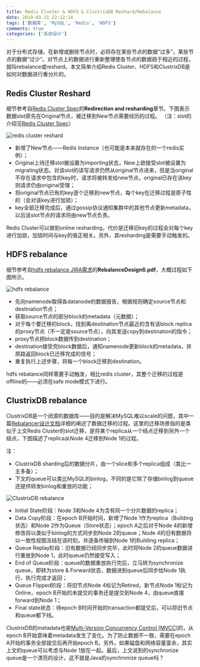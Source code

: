 ```yaml
---
title: Redis Cluster & HDFS & ClustrixDB Reshard/Rebalance
date: 2019-03-31 22:12:14
tags: ['数据库', 'MySQL', 'Redis', 'HDFS']
comments: true
categories: ['系统设计']
---
```


对于分布式存储，在新增或删除节点时，必将存在某些节点的数据“过多”，某些节点的数据“过少”。对节点上的数据进行重新整理使各节点的数据趋于相近的过程，就叫rebalance或reshard。本文简单介绍Redis Cluster、HDFS和ClustrixDB是如何对数据进行重分片的。

<!--more-->

## Redis Cluster Reshard

细节参考自[Redis Cluster Spec](https://redis.io/topics/cluster-spec)的**Redirection and resharding**章节。下图表示数据slot原先在Original节点，被迁移到New节点需要经历的过程。
（注：slot的介绍见[Redis Cluster Spec](https://redis.io/topics/cluster-spec)）

![redis cluster reshard](https://user-images.githubusercontent.com/4915189/71431424-c23ba100-270c-11ea-91b1-1cafb8aeaef5.png)

- 新增了New节点——Redis Instance（也可能是本来就存在的一个redis实例）；
- Original上待迁移slot被设置为importing状态，New上欲接受slot被设置为migrating状态。对该slot的读写请求仍然从original节点进来，但是当original不存在请求中包含的key时，请求将被转发给new节点，original已存在该key则请求仍由original受理；
- 将original节点已有的key逐个迁移到new节点，每个key在迁移过程是原子性的（会对该key进行加锁）；
- key全部迁移完成后，通过gossip协议通知集群中的其他节点更新metadata，以后该slot节点的请求将由new节点负责。

Redis Cluster可以做到online resharding，代价是迁移旧key的过程会对每个key进行加锁，加锁时间与key的值正相关。另外，其resharding是需要手动触发的。

## HDFS rebalance

细节参考自[hdfs rebalance JIRA需求](https://issues.apache.org/jira/browse/HADOOP-1652)的**RebalanceDesign6.pdf**，大概过程如下图所示。

![hdfs rebalance](https://user-images.githubusercontent.com/4915189/71431431-c9fb4580-270c-11ea-90b9-d851304c514a.png)

- 先向namenode取得各datanode的数据报告，根据规则确定source节点和destination节点；
- 获取source节点的部分block的metadata（元数据）；
- 对于每个要迁移的block，找到离destination节点最近的含有该block replica的proxy节点（不一定是source节点），向其发送copy到destination的指令；
- proxy节点把block数据传到destination；
- destination接受完block数据后，通知namenode更新block的metadata，并原路返回block已迁移完成的信号；
- 重复执行上述步骤，将每一个block迁移到destination。

hdfs rebalance同样需要手动触发，相比redis cluster，其整个迁移的过程是offline的——必须在safe mode模式下进行。

## ClustrixDB rebalance

ClustrixDB是一个闭源的数据库——目的是解决MySQL难以scale的问题，其中一篇[Rebalancer设计文档](http://docs.clustrix.com/display/CLXDOC/Rebalancer)详细的阐述了数据迁移的过程。这里的迁移场景指的是类似于上文Redis Cluster的slot迁移，是将某个replica从一个结点迁移到另外一个结点，下图描述了replica从Node 4迁移到Node 1的过程。

注：
- ClustrixDB sharding后的数据分片，由一个slice和多个replica组成（类比一主多备）；
- 下文的queue可以类比MySQL的binlog，不同的是它除了存储binlog到queue还提供转发binlog和重放的功能；

![ClustrixDB rebalance](https://user-images.githubusercontent.com/4915189/71431435-d1225380-270c-11ea-8a89-657b928f8ded.png)

- Initial State阶段：Node 3和Node 4为含有同一个分片数据的replica；
- Data Copy阶段：在epoch B开始时间，新增了Node 1作为replica（Building状态）和Node 2作为Queue（Store状态）；epoch A之后对于Node 4的新增修改将以类似于binlog的方式同步到Node 2的queue；Node 4的旧有数据将以一致性视图冻结在该时刻，并逐条传输到Node 1的Building replica；
- Queue Replay阶段：旧有数据已经同步完毕，此时将Node 2的queue数据进行重放到Node 1，此时queue仍然接受写入；
- End of Queue阶段：queue的数据重放执行完后，立马转为synchronize queue，即转为store & Forward状态，数据进到queue后同步给Node 1执行，执行完成才返回；
- Queue Flipped阶段：将旧节点Node 4标记为Retired，新节点Node 1标记为Online，epoch B开始的未提交的事务还是提交到Node 4，由queue直接forward到Node 1；
- Final state状态：待epoch B时间开始的transaction都提交后，可以将旧节点和queue都下线。

ClustrixDB的metadata也是[Multi-Version Concurrency Control (MVCC)](http://docs.clustrix.com/display/CLXDOC/Concurrency+Control)的，从epoch B开始意味着metadata发生了变化。为了防止数据不一致，需要在epoch A开始的事务全部提交后再开始epoch B。另外，如果磁盘和网络容量富余，其实上文的queue可以考虑与Node 1放在一起。最后，上文说到的synchronize queue是一个漂亮的设计，这不就是Java的synchronize queue吗？

